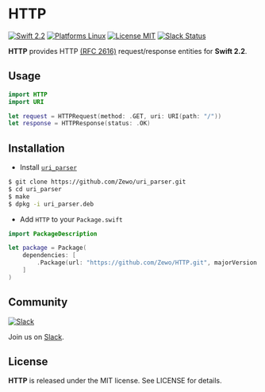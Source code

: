 HTTP
====

[![Swift 2.2](https://img.shields.io/badge/Swift-2.2-orange.svg?style=flat)](https://developer.apple.com/swift/)
[![Platforms Linux](https://img.shields.io/badge/Platforms-Linux-lightgray.svg?style=flat)](https://developer.apple.com/swift/)
[![License MIT](https://img.shields.io/badge/License-MIT-blue.svg?style=flat)](https://tldrlegal.com/license/mit-license)
[![Slack Status](https://zewo-slackin.herokuapp.com/badge.svg)](https://zewo-slackin.herokuapp.com)

**HTTP** provides HTTP [(RFC 2616)](https://tools.ietf.org/html/rfc2616) request/response entities for **Swift 2.2**.

## Usage

```swift
import HTTP
import URI

let request = HTTPRequest(method: .GET, uri: URI(path: "/"))
let response = HTTPResponse(status: .OK)
```

## Installation

- Install [`uri_parser`](https://github.com/Zewo/uri_parser)

```bash
$ git clone https://github.com/Zewo/uri_parser.git
$ cd uri_parser
$ make
$ dpkg -i uri_parser.deb
```

- Add `HTTP` to your `Package.swift`

```swift
import PackageDescription

let package = Package(
	dependencies: [
		.Package(url: "https://github.com/Zewo/HTTP.git", majorVersion: 0, minor: 1)
	]
)
```

## Community

[![Slack](http://s13.postimg.org/ybwy92ktf/Slack.png)](https://zewo-slackin.herokuapp.com)

Join us on [Slack](https://zewo-slackin.herokuapp.com).

License
-------

**HTTP** is released under the MIT license. See LICENSE for details.
